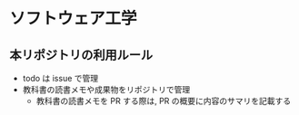# ソフトウェア工学

## 本リポジトリの利用ルール

* todo は issue で管理
* 教科書の読書メモや成果物をリポジトリで管理
    * 教科書の読書メモを PR する際は, PR の概要に内容のサマリを記載する
